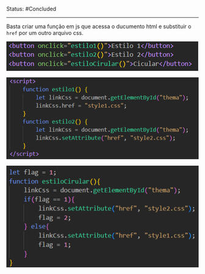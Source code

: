 Status: #Concluded 

---

Basta criar uma função em js que acessa o ducumento html e substituir o `href` por um outro arquivo css. 

![Pasted image 20250505170222](../../attachments/Pasted%20image%2020250505170222.png)

![Pasted image 20250505164734](../../attachments/Pasted%20image%2020250505164734.png)

![Pasted image 20250505170149](../../attachments/Pasted%20image%2020250505170149.png)